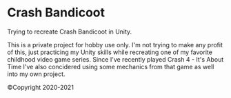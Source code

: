 # Crash Bandicoot
 Trying to recreate Crash Bandicoot in Unity.
 
 This is a private project for hobby use only.
 I'm not trying to make any profit of this, just practicing my Unity skills while recreating one of my favorite childhood video game series.
 Since I've recently played Crash 4 - It's About Time I've also concidered using some mechanics from that game as well into my own project.
 
 ©Copyright 2020-2021
